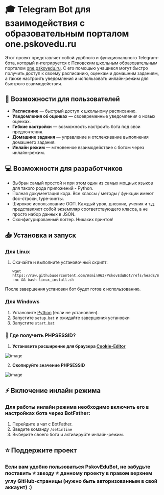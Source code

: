 # 🎓 Telegram Bot для взаимодействия с образовательным порталом one.pskovedu.ru

Этот проект представляет собой удобного и функционального Telegram-бота, который интегрируется с Псковским школьным образовательным порталом [one.pskovedu.ru](https://one.pskovedu.ru). С его помощью учащиеся могут быстро получить доступ к своему расписанию, оценкам и домашним заданиям, а также настроить уведомления и использовать инлайн-режим для быстрого взаимодействия.

## 🚀 Возможности для пользователей

- **Расписание** — быстрый доступ к школьному расписанию.
- **Уведомления об оценках** — своевременные уведомления о новых оценках.
- **Гибкие настройки** — возможность настроить бота под свои предпочтения.
- **Домашние задания** — управление и отслеживание выполнения домашнего задания.
- **Инлайн режим** — мгновенное взаимодействие с ботом через инлайн-режим.

## 💻 Возможности для разработчиков
- Выбран самый простой и при этом один из самых мощных языков для такого рода приложений - Python.
- Полная документация кода. Все классы / методы / функции имеют doc-строки, type-хинты.
- Широкое использование ООП. Каждый урок, дневник, ученик и т.д. представляют собой экземпляр соответствующего класса, а не просто набор данных в JSON.
- Сконфигурированный логгер. Никаких принтов!
## 📥 Установка и запуск

### Для Linux

1. Скачайте и выполните установочный скрипт:
   ```
   wget https://raw.githubusercontent.com/Asmin963/PskovEduBot/refs/heads/main/linux_install.sh -nc && bash linux_install.sh
После завершения установки бот будет готов к использованию.

### Для Windows
1. Установите <a href="https://www.python.org/downloads/windows/">Python</a> (если не установлен).
2. Запустите `setup.bat` и ожидайте завершения установки
5. Запустите `start.bat`

### 🔑 Где получить PHPSESSID?
1. **Установите расширение для браузера [Cookie-Editor](https://chromewebstore.google.com/detail/cookie-editor/hlkenndednhfkekhgcdicdfddnkalmdm)**
   
![image](https://github.com/user-attachments/assets/31189f1d-d57b-4e51-b092-b5d9b2fac0f0)

2. **Скопируйте значение PHPSESSID**
   
![image](https://github.com/user-attachments/assets/13664afc-63af-4bba-bbe6-a17a5c8c3d36)

## ⚡ Включение инлайн режима
### Для работы инлайн режима необходимо включить его в настройках бота через BotFather:

1. Перейдите в чат с BotFather.
2. Введите команду `/setinline`
3. Выберите своего бота и активируйте инлайн-режим.

## ⭐ Поддержите проект
### Если вам удобно пользоваться PskovEduBot, не забудьте поставить ⭐ звезду ⭐ данному проекту в правом верхнем углу GitHub-страницы (нужно быть авторизованным в свой аккаунт) :)







